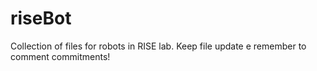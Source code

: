 # riseBot
Collection of files for robots in RISE lab.
Keep file update e remember to comment commitments!

